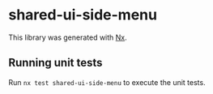 # shared-ui-side-menu

This library was generated with [Nx](https://nx.dev).

## Running unit tests

Run `nx test shared-ui-side-menu` to execute the unit tests.
